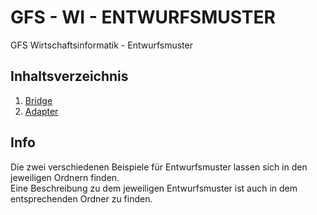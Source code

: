 # GFS - WI - ENTWURFSMUSTER
GFS Wirtschaftsinformatik - Entwurfsmuster

## Inhaltsverzeichnis
1. [Bridge](./bridge)
2. [Adapter](./adapter)

## <h2>Info</h2>
Die zwei verschiedenen Beispiele für Entwurfsmuster lassen sich in den jeweiligen Ordnern finden. </br>
Eine Beschreibung zu dem jeweiligen Entwurfsmuster ist auch in dem entsprechenden Ordner zu finden.
